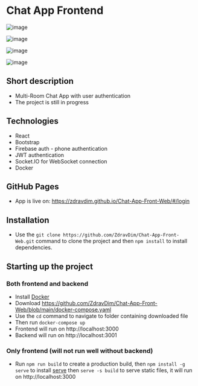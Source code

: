 # Chat App Frontend

![image](https://github.com/ZdravDim/Chat-App-Front-Web/assets/72796409/c818c7bd-c506-41ed-8bb3-b98929f4a15f)

![image](https://github.com/ZdravDim/Chat-App-Front-Web/assets/72796409/7fd558aa-e0d9-429b-b598-9defbe6e307e)

![image](https://github.com/ZdravDim/Chat-App-Front-Web/assets/72796409/e0f2fbd6-9745-4599-940f-91c0ff1ae83e)

![image](https://github.com/ZdravDim/Chat-App-Front-Web/assets/72796409/d287c7bb-baec-4fe7-b4a6-d642d942d436)

## Short description

- Multi-Room Chat App with user authentication
- The project is still in progress

## Technologies

- React
- Bootstrap
- Firebase auth - phone authentication
- JWT authentication
- Socket.IO for WebSocket connection
- Docker

## GitHub Pages

- App is live on: https://zdravdim.github.io/Chat-App-Front-Web/#/login

## Installation

- Use the `git clone https://github.com/ZdravDim/Chat-App-Front-Web.git` command to clone the project and then `npm install` to install dependencies.

## Starting up the project

### Both frontend and backend

- Install [Docker](https://www.docker.com/products/docker-desktop)
- Download https://github.com/ZdravDim/Chat-App-Front-Web/blob/main/docker-compose.yaml
- Use the `cd` command to navigate to folder containing downloaded file
- Then run `docker-compose up`
- Frontend will run on http://localhost:3000
- Backend will run on http://localhost:3001

### Only frontend (will not run well without backend)
- Run `npm run build` to create a production build, then `npm install -g serve` to install [serve](https://github.com/vercel/serve) then `serve -s build` to serve static files, it will run on http://localhost:3000
